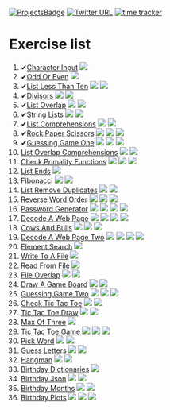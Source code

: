 [![ProjectsBadge](https://img.shields.io/badge/ciurca-100DaysOfCode%20--%20Projects-blue)](https://github.com/ciurca/100-days-of-code)
[![Twitter URL](https://img.shields.io/twitter/url/https/twitter.com/raduciurca.svg?style=social&label=Follow%20%40raduciurca)](https://twitter.com/raduciurca)
[![time tracker](https://wakatime.com/badge/github/ciurca/PracticePython.svg)](https://wakatime.com/badge/github/ciurca/PracticePython)
# Exercise list
1.  ✔[Character Input](https://www.practicepython.org/exercise/2014/01/29/01-character-input.html)    ![](https://www.practicepython.org/assets/img/chili-liz-20x20.png)
2.  ✔[Odd Or Even](https://www.practicepython.org/exercise/2014/02/05/02-odd-or-even.html)    ![](https://www.practicepython.org/assets/img/chili-liz-20x20.png)
3.  ✔[List Less Than Ten](https://www.practicepython.org/exercise/2014/02/15/03-list-less-than-ten.html)    ![](https://www.practicepython.org/assets/img/chili-liz-20x20.png)       ![](https://www.practicepython.org/assets/img/chili-liz-20x20.png)
4.  ✔[Divisors](https://www.practicepython.org/exercise/2014/02/26/04-divisors.html)    ![](https://www.practicepython.org/assets/img/chili-liz-20x20.png)       ![](https://www.practicepython.org/assets/img/chili-liz-20x20.png)
5.  ✔[List Overlap](https://www.practicepython.org/exercise/2014/03/05/05-list-overlap.html)    ![](https://www.practicepython.org/assets/img/chili-liz-20x20.png)       ![](https://www.practicepython.org/assets/img/chili-liz-20x20.png)
6.  ✔[String Lists](https://www.practicepython.org/exercise/2014/03/12/06-string-lists.html)    ![](https://www.practicepython.org/assets/img/chili-liz-20x20.png)       ![](https://www.practicepython.org/assets/img/chili-liz-20x20.png)
7.  ✔[List Comprehensions](https://www.practicepython.org/exercise/2014/03/19/07-list-comprehensions.html)    ![](https://www.practicepython.org/assets/img/chili-liz-20x20.png)       ![](https://www.practicepython.org/assets/img/chili-liz-20x20.png)
8.  ✔[Rock Paper Scissors](https://www.practicepython.org/exercise/2014/03/26/08-rock-paper-scissors.html)    ![](https://www.practicepython.org/assets/img/chili-liz-20x20.png)       ![](https://www.practicepython.org/assets/img/chili-liz-20x20.png)       ![](https://www.practicepython.org/assets/img/chili-liz-20x20.png)
9.  ✔[Guessing Game One](https://www.practicepython.org/exercise/2014/04/02/09-guessing-game-one.html)    ![](https://www.practicepython.org/assets/img/chili-liz-20x20.png)       ![](https://www.practicepython.org/assets/img/chili-liz-20x20.png)       ![](https://www.practicepython.org/assets/img/chili-liz-20x20.png)
10. [List Overlap Comprehensions](https://www.practicepython.org/exercise/2014/04/10/10-list-overlap-comprehensions.html)    ![](https://www.practicepython.org/assets/img/chili-liz-20x20.png)       ![](https://www.practicepython.org/assets/img/chili-liz-20x20.png)
11. [Check Primality Functions](https://www.practicepython.org/exercise/2014/04/16/11-check-primality-functions.html)    ![](https://www.practicepython.org/assets/img/chili-liz-20x20.png)       ![](https://www.practicepython.org/assets/img/chili-liz-20x20.png)       ![](https://www.practicepython.org/assets/img/chili-liz-20x20.png)
12. [List Ends](https://www.practicepython.org/exercise/2014/04/25/12-list-ends.html)    ![](https://www.practicepython.org/assets/img/chili-liz-20x20.png)
13. [Fibonacci](https://www.practicepython.org/exercise/2014/04/30/13-fibonacci.html)    ![](https://www.practicepython.org/assets/img/chili-liz-20x20.png)       ![](https://www.practicepython.org/assets/img/chili-liz-20x20.png)
14. [List Remove Duplicates](https://www.practicepython.org/exercise/2014/05/15/14-list-remove-duplicates.html)    ![](https://www.practicepython.org/assets/img/chili-liz-20x20.png)       ![](https://www.practicepython.org/assets/img/chili-liz-20x20.png)
15. [Reverse Word Order](https://www.practicepython.org/exercise/2014/05/21/15-reverse-word-order.html)    ![](https://www.practicepython.org/assets/img/chili-liz-20x20.png)       ![](https://www.practicepython.org/assets/img/chili-liz-20x20.png)       ![](https://www.practicepython.org/assets/img/chili-liz-20x20.png)
16. [Password Generator](https://www.practicepython.org/exercise/2014/05/28/16-password-generator.html)    ![](https://www.practicepython.org/assets/img/chili-liz-20x20.png)       ![](https://www.practicepython.org/assets/img/chili-liz-20x20.png)       ![](https://www.practicepython.org/assets/img/chili-liz-20x20.png)       ![](https://www.practicepython.org/assets/img/chili-liz-20x20.png)
17. [Decode A Web Page](https://www.practicepython.org/exercise/2014/06/06/17-decode-a-web-page.html)    ![](https://www.practicepython.org/assets/img/chili-liz-20x20.png)       ![](https://www.practicepython.org/assets/img/chili-liz-20x20.png)       ![](https://www.practicepython.org/assets/img/chili-liz-20x20.png)       ![](https://www.practicepython.org/assets/img/chili-liz-20x20.png)
18. [Cows And Bulls](https://www.practicepython.org/exercise/2014/07/05/18-cows-and-bulls.html)    ![](https://www.practicepython.org/assets/img/chili-liz-20x20.png)       ![](https://www.practicepython.org/assets/img/chili-liz-20x20.png)       ![](https://www.practicepython.org/assets/img/chili-liz-20x20.png)
19. [Decode A Web Page Two](https://www.practicepython.org/exercise/2014/07/14/19-decode-a-web-page-two.html)    ![](https://www.practicepython.org/assets/img/chili-liz-20x20.png)       ![](https://www.practicepython.org/assets/img/chili-liz-20x20.png)       ![](https://www.practicepython.org/assets/img/chili-liz-20x20.png)       ![](https://www.practicepython.org/assets/img/chili-liz-20x20.png)
20. [Element Search](https://www.practicepython.org/exercise/2014/11/11/20-element-search.html)    ![](https://www.practicepython.org/assets/img/chili-liz-20x20.png)
21. [Write To A File](https://www.practicepython.org/exercise/2014/11/30/21-write-to-a-file.html)    ![](https://www.practicepython.org/assets/img/chili-liz-20x20.png)
22. [Read From File](https://www.practicepython.org/exercise/2014/12/06/22-read-from-file.html)    ![](https://www.practicepython.org/assets/img/chili-liz-20x20.png)
23. [File Overlap](https://www.practicepython.org/exercise/2014/12/14/23-file-overlap.html)    ![](https://www.practicepython.org/assets/img/chili-liz-20x20.png)       ![](https://www.practicepython.org/assets/img/chili-liz-20x20.png)
24. [Draw A Game Board](https://www.practicepython.org/exercise/2014/12/27/24-draw-a-game-board.html)    ![](https://www.practicepython.org/assets/img/chili-liz-20x20.png)       ![](https://www.practicepython.org/assets/img/chili-liz-20x20.png)
25. [Guessing Game Two](https://www.practicepython.org/exercise/2015/11/01/25-guessing-game-two.html)    ![](https://www.practicepython.org/assets/img/chili-liz-20x20.png)       ![](https://www.practicepython.org/assets/img/chili-liz-20x20.png)       ![](https://www.practicepython.org/assets/img/chili-liz-20x20.png)
26. [Check Tic Tac Toe](https://www.practicepython.org/exercise/2015/11/16/26-check-tic-tac-toe.html)    ![](https://www.practicepython.org/assets/img/chili-liz-20x20.png)       ![](https://www.practicepython.org/assets/img/chili-liz-20x20.png)
27. [Tic Tac Toe Draw](https://www.practicepython.org/exercise/2015/11/26/27-tic-tac-toe-draw.html)    ![](https://www.practicepython.org/assets/img/chili-liz-20x20.png)       ![](https://www.practicepython.org/assets/img/chili-liz-20x20.png)
28. [Max Of Three](https://www.practicepython.org/exercise/2016/03/27/28-max-of-three.html)    ![](https://www.practicepython.org/assets/img/chili-liz-20x20.png)
29. [Tic Tac Toe Game](https://www.practicepython.org/exercise/2016/08/03/29-tic-tac-toe-game.html)    ![](https://www.practicepython.org/assets/img/chili-liz-20x20.png)       ![](https://www.practicepython.org/assets/img/chili-liz-20x20.png)       ![](https://www.practicepython.org/assets/img/chili-liz-20x20.png)
30. [Pick Word](https://www.practicepython.org/exercise/2016/09/24/30-pick-word.html)    ![](https://www.practicepython.org/assets/img/chili-liz-20x20.png)       ![](https://www.practicepython.org/assets/img/chili-liz-20x20.png)
31. [Guess Letters](https://www.practicepython.org/exercise/2017/01/02/31-guess-letters.html)    ![](https://www.practicepython.org/assets/img/chili-liz-20x20.png)       ![](https://www.practicepython.org/assets/img/chili-liz-20x20.png)
32. [Hangman](https://www.practicepython.org/exercise/2017/01/10/32-hangman.html)    ![](https://www.practicepython.org/assets/img/chili-liz-20x20.png)       ![](https://www.practicepython.org/assets/img/chili-liz-20x20.png)
33. [Birthday Dictionaries](https://www.practicepython.org/exercise/2017/01/24/33-birthday-dictionaries.html)    ![](https://www.practicepython.org/assets/img/chili-liz-20x20.png)
34. [Birthday Json](https://www.practicepython.org/exercise/2017/02/06/34-birthday-json.html)    ![](https://www.practicepython.org/assets/img/chili-liz-20x20.png)       ![](https://www.practicepython.org/assets/img/chili-liz-20x20.png)
35. [Birthday Months](https://www.practicepython.org/exercise/2017/02/28/35-birthday-months.html)    ![](https://www.practicepython.org/assets/img/chili-liz-20x20.png)       ![](https://www.practicepython.org/assets/img/chili-liz-20x20.png)
36. [Birthday Plots](https://www.practicepython.org/exercise/2017/04/02/36-birthday-plots.html)    ![](https://www.practicepython.org/assets/img/chili-liz-20x20.png)       ![](https://www.practicepython.org/assets/img/chili-liz-20x20.png)       ![](https://www.practicepython.org/assets/img/chili-liz-20x20.png)
